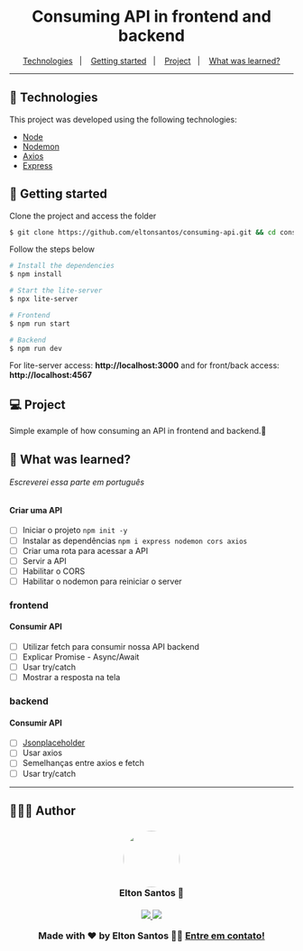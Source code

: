 <h1 align="center">
  <strong>Consuming API in frontend and backend</strong>
</h1>

<p align="center">
  <a href="#-technologies">Technologies</a>&nbsp;&nbsp;&nbsp;|&nbsp;&nbsp;&nbsp;
  <a href="#-getting-started">Getting started</a>&nbsp;&nbsp;&nbsp;|&nbsp;&nbsp;&nbsp;
  <a href="#-project">Project</a>&nbsp;&nbsp;&nbsp;|&nbsp;&nbsp;&nbsp;
  <a href="#-what-was-learned">What was learned?</a>
<br>

---

## 🧪 Technologies

This project was developed using the following technologies:

- [Node](https://nodejs.org/)
- [Nodemon](https://www.npmjs.com/package//nodemon)
- [Axios](https://axios-http.com/)
- [Express](https://expressjs.com/)

## 🚀 Getting started

Clone the project and access the folder

```bash
$ git clone https://github.com/eltonsantos/consuming-api.git && cd consuming-api
```

Follow the steps below

```bash
# Install the dependencies
$ npm install

# Start the lite-server
$ npx lite-server

# Frontend
$ npm run start

# Backend
$ npm run dev

```
For lite-server access: **http://localhost:3000** and for front/back access: **http://localhost:4567**

## 💻 Project

Simple example of how consuming an API in frontend and backend.🥰

## 🤔 What was learned?

###### Escreverei essa parte em português

#### Criar uma API
- [ ] Iniciar o projeto `npm init -y`
- [ ] Instalar as dependências `npm i express nodemon cors axios`
- [ ] Criar uma rota para acessar a API
- [ ] Servir a API
- [ ] Habilitar o CORS
- [ ] Habilitar o nodemon para reiniciar o server

### frontend

#### Consumir API
- [ ] Utilizar fetch para consumir nossa API backend
- [ ] Explicar Promise - Async/Await
- [ ] Usar try/catch
- [ ] Mostrar a resposta na tela

### backend

#### Consumir API
- [ ] [Jsonplaceholder](https://jsonplaceholder.typicode.com/)
- [ ] Usar axios
- [ ] Semelhanças entre axios e fetch
- [ ] Usar try/catch

---

## 👨🏻‍💻 Author

<h3 align="center">
  <img style="border-radius: 50%" src="https://avatars3.githubusercontent.com/u/1292594?s=460&u=0b1bfb0fc81256c59dc33f31ce344231bd5a5286&v=4" width="100px;" alt=""/>
  <br/>
  <strong>Elton Santos</strong> 🚀
  <br/>
  <br/>

 <a href="https://www.linkedin.com/in/eltonmelosantos" alt="LinkedIn" target="blank">
    <img src="https://img.shields.io/badge/-LinkedIn-blue?style=flat-square&logo=Linkedin&logoColor=white" />
  </a>

  <a href="mailto:elton.melo.santos@gmail.com?subject=Olá%20Elton" alt="Email" target="blank">
    <img src="https://img.shields.io/badge/-Gmail-c14438?style=flat-square&logo=Gmail&logoColor=white&link=mailto:elton.melo.santos@gmail.com" />
  </a>

<br/>

Made with ❤️ by Elton Santos 👋🏽 [Entre em contato!](https://www.linkedin.com/in/eltonmelosantos/)

</h3>
